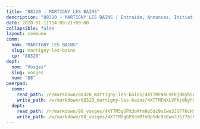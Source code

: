 ```yaml
---
title: "88320 - MARTIGNY LES BAINS"
description: "88320 - MARTIGNY LES BAINS | Entraide, Annonces, Initiatives"
date: 2020-01-11T14:09:21+09:00
collapsible: false
layout: commune
comm:
  nom: "MARTIGNY LES BAINS"
  slug: martigny-les-bains
  cp: "88320"
dept:
  nom: "Vosges"
  slug: vosges
  num: "88"
peerpad:
  comm:
    read_path: /r/markdown/88320_martigny-les-bains/4XTTMFNXLVFkjdkyh5cXd7CVnckindbBn3QNQAZXNrvNcvZ7u
    write_path: /w/markdown/88320_martigny-les-bains/4XTTMFNXLVFkjdkyh5cXd7CVnckindbBn3QNQAZXNrvNcvZ7u-K3TgUFb7NJPM9XyhY9bh5TQndHMhXs2Gx3ntpsYZYExwwmy7BkVa2193222wYAVPxqvxu8NFm799HUTuaQ56diWoVkK4HBtgrxkWmkLuDor8kafQdUQ6hZsCuQpW55mmnyie43hh
  dept:
    read_path: /r/markdown/88_vosges/4XTTM5gGPXdoMfm9p5dc9sEwn3JS776cHSw64JYpD4AKnKgyh
    write_path: /w/markdown/88_vosges/4XTTM5gGPXdoMfm9p5dc9sEwn3JS776cHSw64JYpD4AKnKgyh-K3TgUjEFywcTUHQwfrd2vcZqhoXLakdoQGFv4iriv1FKkvQkBsudnBxafkQDfPcxTDRHN5T6bYyganuvcakuKenYoB5mPLKqUBjNMwpn75GQVixUmzXGkneDufRSqDthC8iyXi1Z
---
```


